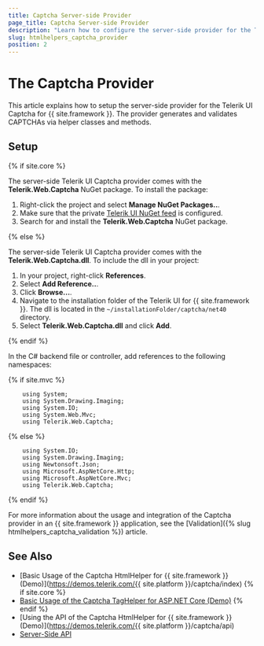 ```yaml
---
title: Captcha Server-side Provider
page_title: Captcha Server-side Provider
description: "Learn how to configure the server-side provider for the Telerik UI Captcha component for {{ site.framework }}."
slug: htmlhelpers_captcha_provider
position: 2
---
```


# The Captcha Provider

This article explains how to setup the server-side provider for the Telerik UI Captcha for {{ site.framework }}. The provider generates and validates CAPTCHAs via helper classes and methods.

## Setup

{% if site.core %}

The server-side Telerik UI Captcha provider comes with the **Telerik.Web.Captcha** NuGet package. To install the package:

1. Right-click the project and select **Manage NuGet Packages..**.
1. Make sure that the private [Telerik UI NuGet feed](https://docs.telerik.com/kendo-ui/intro/installation/nuget-install#adding-the-feed-with-nuget-package-manager) is configured.
1. Search for and install the **Telerik.Web.Captcha** NuGet package.

{% else %}

The server-side Telerik UI Captcha provider comes with the **Telerik.Web.Captcha.dll**. To include the dll in your project:

1. In your project, right-click **References**.
1. Select **Add Reference..**.
1. Click **Browse...**.
1. Navigate to the installation folder of the Telerik UI for {{ site.framework }}. The dll is located in the `~/installationFolder/captcha/net40` directory.
1. Select **Telerik.Web.Captcha.dll** and click **Add**.

{% endif %}

In the C# backend file or controller, add references to the following namespaces:

{% if site.mvc %}
```
    using System;
    using System.Drawing.Imaging;
    using System.IO;
    using System.Web.Mvc;
    using Telerik.Web.Captcha;
```
{% else %}
```
    using System.IO;
    using System.Drawing.Imaging;
    using Newtonsoft.Json;
    using Microsoft.AspNetCore.Http;
    using Microsoft.AspNetCore.Mvc;
    using Telerik.Web.Captcha;
```
{% endif %}


For more information about the usage and integration of the Captcha provider in an {{ site.framework }} application, see the [Validation]({% slug htmlhelpers_captcha_validation %}) article.


## See Also

* [Basic Usage of the Captcha HtmlHelper for {{ site.framework }} (Demo)](https://demos.telerik.com/{{ site.platform }}/captcha/index)
{% if site.core %}
* [Basic Usage of the Captcha TagHelper for ASP.NET Core (Demo)](https://demos.telerik.com/aspnet-core/captcha/tag-helper)
{% endif %}
* [Using the API of the Captcha HtmlHelper for {{ site.framework }} (Demo)](https://demos.telerik.com/{{ site.platform }}/captcha/api)
* [Server-Side API](/api/captcha)
